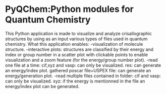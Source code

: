 # PyQChem:Python modules for Quantum Chemistry
This Python application is made to visualize and analyze crisallographic structures by using as an input various types of files used in quantum chemistry.
What this application enables:
-visualization of molecule structure.
-interactive plots: structures are classified by their energy and index or group number in a scatter plot with clickable points to enable visualization and a zoom feature (for the energy/group number plot).
-read one file at a time: cif,xyz and vasp: can only be visualized.
                          res: can generate an energy/index plot.
                          gathered poscar file+USPEX file: can generate an energy/generation plot.
-read multiple files contained in folder: cif and vasp: can only be visualized.
                                          xyz: if the energy is mentionned in the file an energy/index plot can be generated. 
